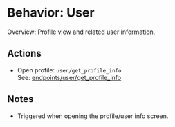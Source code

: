 # Behavior: User

Overview: Profile view and related user information.

## Actions

- Open profile: `user/get_profile_info`  
   See: [endpoints/user/get_profile_info](../endpoints/user/get_profile_info/README.md)

## Notes

- Triggered when opening the profile/user info screen.
